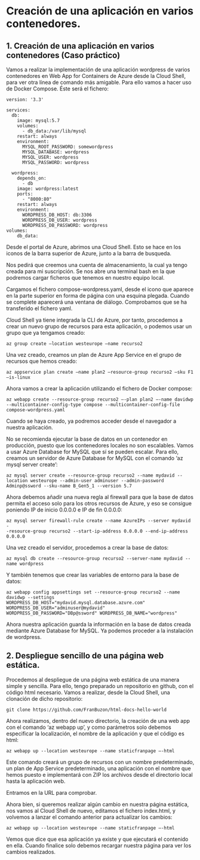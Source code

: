 # Creación de una aplicación en varios contenedores.

## 1. Creación de una aplicación en varios contenedores (Caso práctico)

Vamos a realizar la implementación de una aplicación wordpress de varios contenedores en Web App for Containers de Azure desde la Cloud Shell, para ver otra línea de comando más amigable. Para ello vamos a hacer uso de Docker Compose. Éste será el fichero:

``` 
version: '3.3'

services:
  db:
    image: mysql:5.7
    volumes:
      - db_data:/var/lib/mysql
    restart: always
    environment:
      MYSQL_ROOT_PASSWORD: somewordpress
      MYSQL_DATABASE: wordpress
      MYSQL_USER: wordpress
      MYSQL_PASSWORD: wordpress

  wordpress:
    depends_on:
      - db
    image: wordpress:latest
    ports:
      - "8000:80"
    restart: always
    environment:
      WORDPRESS_DB_HOST: db:3306
      WORDPRESS_DB_USER: wordpress
      WORDPRESS_DB_PASSWORD: wordpress
volumes:
    db_data:
``` 

Desde el portal de Azure, abrimos una Cloud Shell. Esto se hace en los iconos de la barra superior de Azure, junto a la barra de busqueda.

Nos pedirá que creemos una cuenta de almacenamiento, la cual ya tengo creada para mi suscripción. Se nos abre una terminal bash en la que podremos cargar ficheros que tenemos en nuestro equipo local.

Cargamos el fichero compose-wordpress.yaml, desde el icono que aparece en la parte superior en forma de página con una esquina plegada.
Cuando se complete aparecerá una ventana de diálogo.
Comprobamos que se ha transferido el fichero yaml.

Cloud Shell ya tiene integrada la CLI de Azure, por tanto, procedemos a crear un nuevo grupo de recursos para esta aplicación, o podemos usar un grupo que ya tengamos creado:

``` 
az group create –location westeurope –name recurso2
``` 

Una vez creado, creamos un plan de Azure App Service en el grupo de recursos que hemos creado:

``` 
az appservice plan create –name plan2 –resource-group recurso2 –sku F1
–is-linux
``` 

Ahora vamos a crear la aplicación utilizando el fichero de Docker compose:

``` 
az webapp create --resource-group recurso2 –-plan plan2 –-name davidwp
--multicontainer-config-type compose --multicontainer-config-file
compose-wordpress.yaml
``` 

Cuando se haya creado, ya podremos acceder desde el navegador a nuestra aplicación.

No se recomienda ejecutar la base de datos en un contenedor en producción, puesto que los contenedores locales no son escalables. Vamos a usar Azure Database for MySQL que sí se pueden escalar.
Para ello, creamos un servidor de Azure Database for MySQL con el comando ‘az mysql server create’:

``` 
az mysql server create --resource-group recurso2 --name mydavid --
location westeurope --admin-user adminuser --admin-password
Adminp@ssword --sku-name B_Gen5_1 --version 5.7
``` 

Ahora debemos añadir una nueva regla al firewall para que la base de datos permita el acceso solo para los otros recursos de Azure, y eso se consigue poniendo IP de inicio 0.0.0.0 e IP de fin 0.0.0.0:

``` 
az mysql server firewall-rule create --name AzureIPs --server mydavid -
-resource-group recurso2 --start-ip-address 0.0.0.0 --end-ip-address
0.0.0.0
```

Una vez creado el servidor, procedemos a crear la base de datos:

``` 
az mysql db create --resource-group recurso2 --server-name mydavid --
name wordpress
``` 

Y también tenemos que crear las variables de entorno para la base de datos:

``` 
az webapp config appsettings set --resource-group recurso2 --name
davidwp --settings WORDPRESS_DB_HOST="mydavid.mysql.database.azure.com"
WORDPRESS_DB_USER="adminuser@mydavid"
WORDPRESS_DB_PASSWORD="DBp@ssword" WORDPRESS_DB_NAME="wordpress"
``` 

Ahora nuestra aplicación guarda la información en la base de datos creada mediante Azure Database for MySQL. Ya podemos proceder a la instalación de wordpress.


## 2. Despliegue sencillo de una página web estática.

Procedemos al despliegue de una página web estática de una manera simple y sencilla. Para ello, tengo preparado un repositorio en github, con el código html necesario. Vamos a realizar, desde la Cloud Shell, una clonación de dicho repositorio:

``` 
git clone https://github.com/FranBuzon/html-docs-hello-world
``` 

Ahora realizamos, dentro del nuevo directorio, la creación de una web app con el comando ‘az webapp up’, y como parámetros solo debemos especificar la localización, el nombre de la aplicación y que el código es html:

``` 
az webapp up --location westeurope --name staticfranpage –-html
``` 

Este comando creará un grupo de recursos con un nombre predeterminado, un plan de App Service predeterminado, una aplicación con el nombre que hemos puesto e implementará con ZIP los archivos desde el directorio local hasta la aplicación web.

Entramos en la URL para comprobar.

Ahora bien, si queremos realizar algún cambio en nuestra página estática, nos vamos al Cloud Shell de nuevo, editamos el fichero index.html, y volvemos a lanzar el comando anterior para actualizar los cambios:

``` 
az webapp up --location westeurope --name staticfranpage –-html
``` 

Vemos que dice que esa aplicación ya existe y que ejecutará el contenido en ella. Cuando finalice solo debemos recargar nuestra página para ver los cambios realizados.



